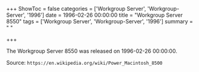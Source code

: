 +++
ShowToc = false
categories = ['Workgroup Server', 'Workgroup-Server', '1996']
date = 1996-02-26 00:00:00
title = "Workgroup Server 8550"
tags = ['Workgroup Server', 'Workgroup-Server', '1996']
summary = " "

+++

The Workgroup Server 8550 was released on 1996-02-26 00:00:00.

Source: `https://en.wikipedia.org/wiki/Power_Macintosh_8500`


